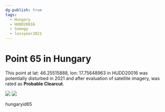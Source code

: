 ```yaml
---
dg-publish: true
tags:
  - Hungary
  - HUDD20016
  - Somogy
  - lossyear2021
---
```


# Point 65 in Hungary

This point at lat: 46.25515888, lon: 17.75648963 in HUDD20016 was potentially disturbed in 2021 and after evaluation of satellite imagery, was rated as **Probable Clearcut**.

<div class='juxtapose' data-showcredits='false'>
<img src='https://baserow-backend-production20240528124524339000000001.s3.amazonaws.com/user_files/ARcpXE6XgwkSgDbYxTBaqAEQx5xEu08k_8f23c1ac054ded0afb6cfdb3887bcd1d1a62d941a1d19476bd6f6eca4036cea9.png' data-label='June 2019' />
<img src='https://baserow-backend-production20240528124524339000000001.s3.amazonaws.com/user_files/gCkYGkki8XTUZzPYN9cDyCp0Y9iu94kC_3fec73bcf2540bbbe7e04642c00370adcb100ebc6f89df82cd9d54adf705e1b0.png' data-label='October 2021' />
</div>

hungaryid65